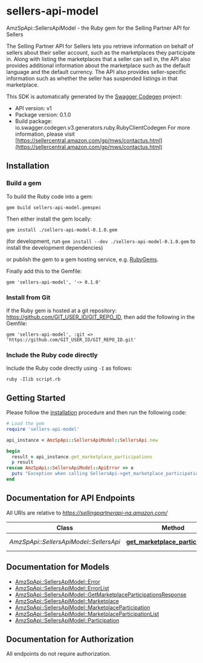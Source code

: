 # sellers-api-model

AmzSpApi::SellersApiModel - the Ruby gem for the Selling Partner API for Sellers

The Selling Partner API for Sellers lets you retrieve information on behalf of sellers about their seller account, such as the marketplaces they participate in. Along with listing the marketplaces that a seller can sell in, the API also provides additional information about the marketplace such as the default language and the default currency. The API also provides seller-specific information such as whether the seller has suspended listings in that marketplace.

This SDK is automatically generated by the [Swagger Codegen](https://github.com/swagger-api/swagger-codegen) project:

- API version: v1
- Package version: 0.1.0
- Build package: io.swagger.codegen.v3.generators.ruby.RubyClientCodegen
For more information, please visit [https://sellercentral.amazon.com/gp/mws/contactus.html](https://sellercentral.amazon.com/gp/mws/contactus.html)

## Installation

### Build a gem

To build the Ruby code into a gem:

```shell
gem build sellers-api-model.gemspec
```

Then either install the gem locally:

```shell
gem install ./sellers-api-model-0.1.0.gem
```
(for development, run `gem install --dev ./sellers-api-model-0.1.0.gem` to install the development dependencies)

or publish the gem to a gem hosting service, e.g. [RubyGems](https://rubygems.org/).

Finally add this to the Gemfile:

    gem 'sellers-api-model', '~> 0.1.0'

### Install from Git

If the Ruby gem is hosted at a git repository: https://github.com/GIT_USER_ID/GIT_REPO_ID, then add the following in the Gemfile:

    gem 'sellers-api-model', :git => 'https://github.com/GIT_USER_ID/GIT_REPO_ID.git'

### Include the Ruby code directly

Include the Ruby code directly using `-I` as follows:

```shell
ruby -Ilib script.rb
```

## Getting Started

Please follow the [installation](#installation) procedure and then run the following code:
```ruby
# Load the gem
require 'sellers-api-model'

api_instance = AmzSpApi::SellersApiModel::SellersApi.new

begin
  result = api_instance.get_marketplace_participations
  p result
rescue AmzSpApi::SellersApiModel::ApiError => e
  puts "Exception when calling SellersApi->get_marketplace_participations: #{e}"
end
```

## Documentation for API Endpoints

All URIs are relative to *https://sellingpartnerapi-na.amazon.com/*

Class | Method | HTTP request | Description
------------ | ------------- | ------------- | -------------
*AmzSpApi::SellersApiModel::SellersApi* | [**get_marketplace_participations**](docs/SellersApi.md#get_marketplace_participations) | **GET** /sellers/v1/marketplaceParticipations | 

## Documentation for Models

 - [AmzSpApi::SellersApiModel::Error](docs/Error.md)
 - [AmzSpApi::SellersApiModel::ErrorList](docs/ErrorList.md)
 - [AmzSpApi::SellersApiModel::GetMarketplaceParticipationsResponse](docs/GetMarketplaceParticipationsResponse.md)
 - [AmzSpApi::SellersApiModel::Marketplace](docs/Marketplace.md)
 - [AmzSpApi::SellersApiModel::MarketplaceParticipation](docs/MarketplaceParticipation.md)
 - [AmzSpApi::SellersApiModel::MarketplaceParticipationList](docs/MarketplaceParticipationList.md)
 - [AmzSpApi::SellersApiModel::Participation](docs/Participation.md)

## Documentation for Authorization

 All endpoints do not require authorization.

